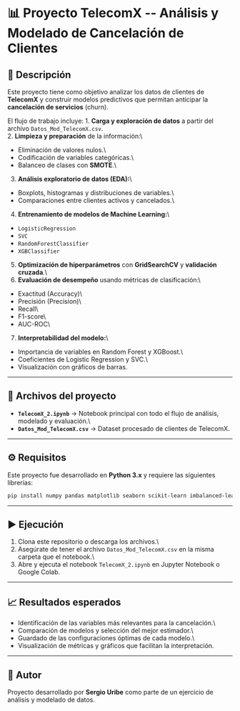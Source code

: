 # 📊 Proyecto TelecomX -- Análisis y Modelado de Cancelación de Clientes

## 📌 Descripción

Este proyecto tiene como objetivo analizar los datos de clientes de
**TelecomX** y construir modelos predictivos que permitan anticipar la
**cancelación de servicios** (churn).

El flujo de trabajo incluye: 1. **Carga y exploración de datos** a
partir del archivo `Datos_Mod_TelecomX.csv`.\
2. **Limpieza y preparación** de la información:\
- Eliminación de valores nulos.\
- Codificación de variables categóricas.\
- Balanceo de clases con **SMOTE**.\
3. **Análisis exploratorio de datos (EDA):**\
- Boxplots, histogramas y distribuciones de variables.\
- Comparaciones entre clientes activos y cancelados.\
4. **Entrenamiento de modelos de Machine Learning:**\
- `LogisticRegression`
- `SVC`
- `RandomForestClassifier`
- `XGBClassifier`
5. **Optimización de hiperparámetros** con **GridSearchCV** y
**validación cruzada**.\
6. **Evaluación de desempeño** usando métricas de clasificación:\
- Exactitud (Accuracy)\
- Precisión (Precision)\
- Recall\
- F1-score\
- AUC-ROC\
7. **Interpretabilidad del modelo:**\
- Importancia de variables en Random Forest y XGBoost.\
- Coeficientes de Logistic Regression y SVC.\
- Visualización con gráficos de barras.

------------------------------------------------------------------------

## 📂 Archivos del proyecto

-   **`TelecomX_2.ipynb`** → Notebook principal con todo el flujo de
    análisis, modelado y evaluación.\
-   **`Datos_Mod_TelecomX.csv`** → Dataset procesado de clientes de
    TelecomX.

------------------------------------------------------------------------

## ⚙️ Requisitos

Este proyecto fue desarrollado en **Python 3.x** y requiere las
siguientes librerías:

``` bash
pip install numpy pandas matplotlib seaborn scikit-learn imbalanced-learn xgboost
```

------------------------------------------------------------------------

## ▶️ Ejecución

1.  Clona este repositorio o descarga los archivos.\
2.  Asegúrate de tener el archivo `Datos_Mod_TelecomX.csv` en la misma
    carpeta que el notebook.\
3.  Abre y ejecuta el notebook `TelecomX_2.ipynb` en Jupyter Notebook o
    Google Colab.

------------------------------------------------------------------------

## 📈 Resultados esperados

-   Identificación de las variables más relevantes para la cancelación.\
-   Comparación de modelos y selección del mejor estimador.\
-   Guardado de las configuraciones óptimas de cada modelo.\
-   Visualización de métricas y gráficos que facilitan la
    interpretación.

------------------------------------------------------------------------

## 🙌 Autor

Proyecto desarrollado por **Sergio Uribe** como parte de un ejercicio de
análisis y modelado de datos.
